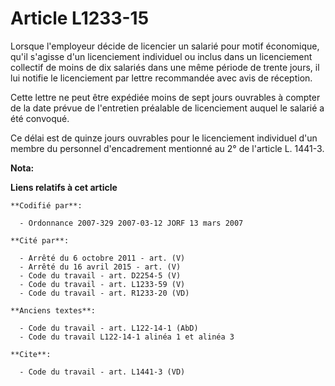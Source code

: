 # Article L1233-15

Lorsque l'employeur décide de licencier un salarié pour motif économique, qu'il s'agisse d'un licenciement individuel ou
inclus dans un licenciement collectif de moins de dix salariés dans une même période de trente jours, il lui notifie le
licenciement par lettre recommandée avec avis de réception.

Cette lettre ne peut être expédiée moins de sept jours ouvrables à compter de la date prévue de l'entretien préalable de
licenciement auquel le salarié a été convoqué.

Ce délai est de quinze jours ouvrables pour le licenciement individuel d'un membre du personnel d'encadrement mentionné au 2°
de l'article L. 1441-3.

**Nota:**



**Liens relatifs à cet article**

	**Codifié par**:

	  - Ordonnance 2007-329 2007-03-12 JORF 13 mars 2007

	**Cité par**:

	  - Arrêté du 6 octobre 2011 - art. (V)
	  - Arrêté du 16 avril 2015 - art. (V)
	  - Code du travail - art. D2254-5 (V)
	  - Code du travail - art. L1233-59 (V)
	  - Code du travail - art. R1233-20 (VD)

	**Anciens textes**:

	  - Code du travail - art. L122-14-1 (AbD)
	  - Code du travail L122-14-1 alinéa 1 et alinéa 3

	**Cite**:

	  - Code du travail - art. L1441-3 (VD)
